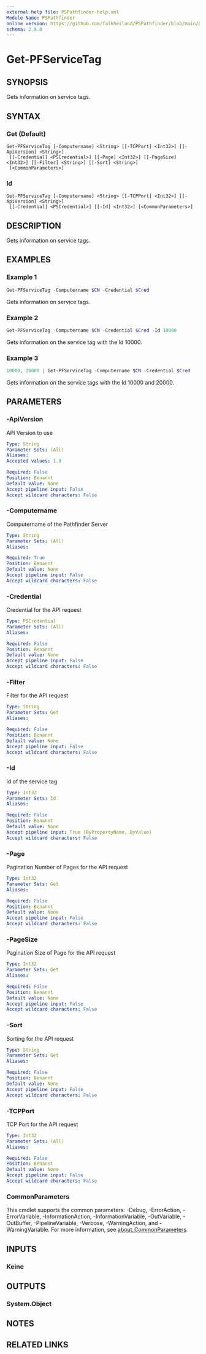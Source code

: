 ```yaml
---
external help file: PSPathfinder-help.xml
Module Name: PSPathfinder
online version: https://github.com/falkheiland/PSPathfinder/blob/main/Docs/Reference/Get-PFServiceTag.md
schema: 2.0.0
---
```


# Get-PFServiceTag

## SYNOPSIS
Gets information on service tags.

## SYNTAX

### Get (Default)
```
Get-PFServiceTag [-Computername] <String> [[-TCPPort] <Int32>] [[-ApiVersion] <String>]
 [[-Credential] <PSCredential>] [[-Page] <Int32>] [[-PageSize] <Int32>] [[-Filter] <String>] [[-Sort] <String>]
 [<CommonParameters>]
```

### Id
```
Get-PFServiceTag [-Computername] <String> [[-TCPPort] <Int32>] [[-ApiVersion] <String>]
 [[-Credential] <PSCredential>] [[-Id] <Int32>] [<CommonParameters>]
```

## DESCRIPTION
Gets information on service tags.

## EXAMPLES

### Example 1
```powershell
Get-PFServiceTag -Computername $CN -Credential $Cred
```

Gets information on service tags.

### Example 2
```powershell
Get-PFServiceTag -Computername $CN -Credential $Cred -Id 10000
```

Gets information on the service tag with the Id 10000.

### Example 3
```powershell
10000, 20000 | Get-PFServiceTag -Computername $CN -Credential $Cred
```

Gets information on the service tags with the Id 10000 and 20000.

## PARAMETERS

### -ApiVersion
API Version to use

```yaml
Type: String
Parameter Sets: (All)
Aliases:
Accepted values: 1.0

Required: False
Position: Benannt
Default value: None
Accept pipeline input: False
Accept wildcard characters: False
```

### -Computername
Computername of the Pathfinder Server

```yaml
Type: String
Parameter Sets: (All)
Aliases:

Required: True
Position: Benannt
Default value: None
Accept pipeline input: False
Accept wildcard characters: False
```

### -Credential
Credential for the API request

```yaml
Type: PSCredential
Parameter Sets: (All)
Aliases:

Required: False
Position: Benannt
Default value: None
Accept pipeline input: False
Accept wildcard characters: False
```

### -Filter
Filter for the API request

```yaml
Type: String
Parameter Sets: Get
Aliases:

Required: False
Position: Benannt
Default value: None
Accept pipeline input: False
Accept wildcard characters: False
```

### -Id
Id of the service tag

```yaml
Type: Int32
Parameter Sets: Id
Aliases:

Required: False
Position: Benannt
Default value: None
Accept pipeline input: True (ByPropertyName, ByValue)
Accept wildcard characters: False
```

### -Page
Pagination Number of Pages for the API request

```yaml
Type: Int32
Parameter Sets: Get
Aliases:

Required: False
Position: Benannt
Default value: None
Accept pipeline input: False
Accept wildcard characters: False
```

### -PageSize
Pagination Size of Page for the API request

```yaml
Type: Int32
Parameter Sets: Get
Aliases:

Required: False
Position: Benannt
Default value: None
Accept pipeline input: False
Accept wildcard characters: False
```

### -Sort
Sorting for the API request

```yaml
Type: String
Parameter Sets: Get
Aliases:

Required: False
Position: Benannt
Default value: None
Accept pipeline input: False
Accept wildcard characters: False
```

### -TCPPort
TCP Port for the API request

```yaml
Type: Int32
Parameter Sets: (All)
Aliases:

Required: False
Position: Benannt
Default value: None
Accept pipeline input: False
Accept wildcard characters: False
```

### CommonParameters
This cmdlet supports the common parameters: -Debug, -ErrorAction, -ErrorVariable, -InformationAction, -InformationVariable, -OutVariable, -OutBuffer, -PipelineVariable, -Verbose, -WarningAction, and -WarningVariable. For more information, see [about_CommonParameters](http://go.microsoft.com/fwlink/?LinkID=113216).

## INPUTS

### Keine

## OUTPUTS

### System.Object
## NOTES

## RELATED LINKS
